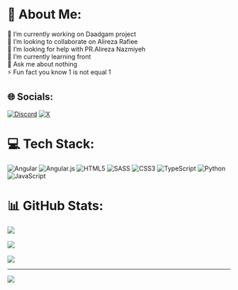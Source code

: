 
# 💫 About Me:  
🔭 I’m currently working on Daadgam project<br>👯 I’m looking to collaborate on Alireza Rafiee<br>🤝 I’m looking for help with PR.Alireza Nazmiyeh <br>🌱 I’m currently learning front<br>💬 Ask me about nothing<br>⚡ Fun fact you know 1 is not equal 1  

## 🌐 Socials:  
[![Discord](https://img.shields.io/badge/Discord-%237289DA.svg?logo=discord&logoColor=white)](https://discord.gg/sina_r82) [![X](https://img.shields.io/badge/X-black.svg?logo=X&logoColor=white)](https://x.com/SinaRah90529536)   

# 💻 Tech Stack:  
![Angular](https://img.shields.io/badge/angular-%23DD0031.svg?style=for-the-badge&logo=angular&logoColor=white) ![Angular.js](https://img.shields.io/badge/angular.js-%23E23237.svg?style=for-the-badge&logo=angularjs&logoColor=white) ![HTML5](https://img.shields.io/badge/html5-%23E34F26.svg?style=for-the-badge&logo=html5&logoColor=white) ![SASS](https://img.shields.io/badge/SASS-hotpink.svg?style=for-the-badge&logo=SASS&logoColor=white) ![CSS3](https://img.shields.io/badge/css3-%231572B6.svg?style=for-the-badge&logo=css3&logoColor=white) ![TypeScript](https://img.shields.io/badge/typescript-%23007ACC.svg?style=for-the-badge&logo=typescript&logoColor=white) ![Python](https://img.shields.io/badge/python-3670A0?style=for-the-badge&logo=python&logoColor=ffdd54) ![JavaScript](https://img.shields.io/badge/javascript-%23323330.svg?style=for-the-badge&logo=javascript&logoColor=%23F7DF1E)  

# 📊 GitHub Stats:  
![](https://github-readme-stats.vercel.app/api?username=Sina-r-b&theme=dark&hide_border=false&include_all_commits=true&count_private=true)<br/>  
![](https://github-readme-streak-stats.herokuapp.com/?user=Sina-r-b&theme=dark&hide_border=false)<br/>  
![](https://github-readme-stats.vercel.app/api/top-langs/?username=Sina-r-b&theme=dark&hide_border=false&include_all_commits=true&count_private=true&layout=compact)  

---  
[![](https://visitcount.itsvg.in/api?id=Sina-r-b&icon=0&color=0)](https://visitcount.itsvg.in)  

<!-- Proudly created with GPRM ( https://gprm.itsvg.in ) -->
